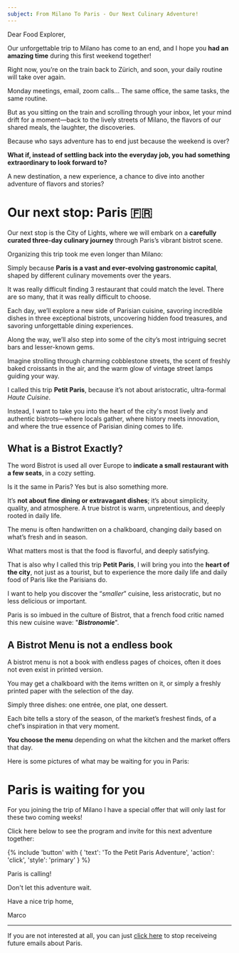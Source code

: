 ```yaml
---
subject: From Milano To Paris - Our Next Culinary Adventure!
---
```


Dear Food Explorer, 

Our unforgettable trip to Milano has come to an end, and I hope you **had an amazing time** during this first weekend together!

Right now, you’re on the train back to Zürich, and soon, your daily routine will take over again. 

Monday meetings, email, zoom calls... The same office, the same tasks, the same routine. 

But as you sitting on the train and scrolling through your inbox, let your mind drift for a moment—back to the lively streets of Milano, the flavors of our shared meals, the laughter, the discoveries.

Because who says adventure has to end just because the weekend is over?

**What if, instead of settling back into the everyday job, you had something extraordinary to look forward to?**

 A new destination, a new experience, a chance to dive into another adventure of flavors and stories?

# Our next stop: Paris 🇫🇷

Our next stop is the City of Lights, where we will embark on a **carefully curated three-day culinary journey** through Paris’s vibrant bistrot scene.

Organizing this trip took me even longer than Milano: 

Simply because **Paris is a vast and ever-evolving gastronomic capital**, shaped by different culinary movements over the years.

It was really difficult finding 3 restaurant that could match the level. There are so many, that it was really difficult to choose.

Each day, we’ll explore a new side of Parisian cuisine, savoring incredible dishes in three exceptional bistrots, uncovering hidden food treasures, and savoring unforgettable dining experiences. 

Along the way, we’ll also step into some of the city’s most intriguing secret bars and lesser-known gems.

Imagine strolling through charming cobblestone streets, the scent of freshly baked croissants in the air, and the warm glow of vintage street lamps guiding your way. 

I called this trip **Petit Paris**, because it’s not about aristocratic, ultra-formal _Haute Cuisine_.

Instead, I want to take you into the heart of the city's most lively and authentic bistrots—where locals gather, where history meets innovation, and where the true essence of Parisian dining comes to life.

## What is a Bistrot Exactly?

The word Bistrot is used all over Europe to **indicate a small restaurant with a few seats**, in a cozy setting.

Is it the same in Paris? Yes but is also something more.

It’s **not about fine dining or extravagant dishes**; it’s about simplicity, quality, and atmosphere. A true bistrot is warm, unpretentious, and deeply rooted in daily life.

The menu is often handwritten on a chalkboard, changing daily based on what’s fresh and in season.

What matters most is that the food is flavorful, and deeply satisfying.

That is also why I called this trip **Petit Paris**, I will bring you into the **heart of the city**, not just as a tourist, but to experience the more daily life and daily food of Paris like the Parisians do.

I want to help you discover the “_smaller_” cuisine, less aristocratic, but no less delicious or important.

Paris is so imbued in the culture of Bistrot, that a french food critic named this new cuisine wave: "**_Bistronomie_**".

## A Bistrot Menu is not a endless book

A bistrot menu is not a book with endless pages of choices, often it does not even exist in printed version. 

You may get a chalkboard with the items written on it, or simply a freshly printed paper with the selection of the day.

Simply three dishes: one entrée, one plat, one dessert.

Each bite tells a story of the season, of the market’s freshest finds, of a chef’s inspiration in that very moment.

**You choose the menu** depending on what the kitchen and the market offers that day. 

Here is some pictures of what may be waiting for you in Paris:



# Paris is waiting for you

For you joining the trip of Milano I have a special offer that will only last for these two coming weeks! 

Click here below to see the program and invite for this next adventure together:

{% include 'button' with { 'text': 'To the Petit Paris Adventure', 'action': 'click', 'style': 'primary' } %}

Paris is calling! 

Don't let this adventure wait.

Have a nice trip home,

Marco

--- 

If you are not interested at all, you can just [click here](/cancel) to stop receiveing future emails about Paris.